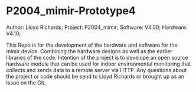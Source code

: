 # P2004_mimir-Prototype4

Author: Lloyd Richards;
Project: P2004_mimir;
Software: V4.00;
Hardware: V4.10;

This Repo is for the development of the hardware and software for the mimir device.  Combining the hardware designs as well as the earlier libraries of the code.  Intention of the project is to develope an open source hardware module that can be used for indoor environmental monitoring that collects and sends data to a remote server via HTTP.  Any questions about the project or code should be send to Lloyd Richards or brought up as an Issue on the Git.
